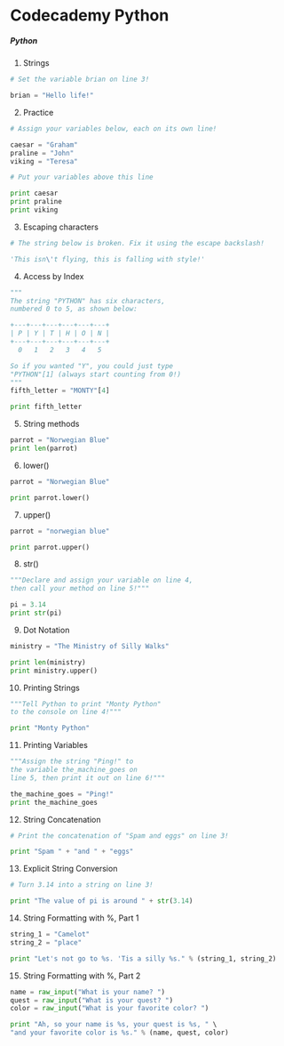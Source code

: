 # Codecademy Python

##### Python

1. Strings

```python
# Set the variable brian on line 3!

brian = "Hello life!"
```


2. Practice
```python
# Assign your variables below, each on its own line!

caesar = "Graham"
praline = "John"
viking = "Teresa"

# Put your variables above this line

print caesar
print praline
print viking
```

3. Escaping characters
```python
# The string below is broken. Fix it using the escape backslash!

'This isn\'t flying, this is falling with style!'
```

4. Access by Index
```python
"""
The string "PYTHON" has six characters,
numbered 0 to 5, as shown below:

+---+---+---+---+---+---+
| P | Y | T | H | O | N |
+---+---+---+---+---+---+
  0   1   2   3   4   5

So if you wanted "Y", you could just type
"PYTHON"[1] (always start counting from 0!)
"""
fifth_letter = "MONTY"[4]

print fifth_letter
```

5. String methods
```python
parrot = "Norwegian Blue"
print len(parrot)
```

6. lower()
```python
parrot = "Norwegian Blue"

print parrot.lower()
```

7. upper()
```python
parrot = "norwegian blue"

print parrot.upper()
```

8. str()
```python
"""Declare and assign your variable on line 4,
then call your method on line 5!"""

pi = 3.14
print str(pi)
```

9. Dot Notation
```python
ministry = "The Ministry of Silly Walks"

print len(ministry)
print ministry.upper()
```

10. Printing Strings
```python
"""Tell Python to print "Monty Python"
to the console on line 4!"""

print "Monty Python"
```

11. Printing Variables
```python
"""Assign the string "Ping!" to
the variable the_machine_goes on
line 5, then print it out on line 6!"""

the_machine_goes = "Ping!"
print the_machine_goes
```

12. String Concatenation
```python
# Print the concatenation of "Spam and eggs" on line 3!

print "Spam " + "and " + "eggs"
```

13. Explicit String Conversion
```python
# Turn 3.14 into a string on line 3!

print "The value of pi is around " + str(3.14)
```

14. String Formatting with %, Part 1
```python
string_1 = "Camelot"
string_2 = "place"

print "Let's not go to %s. 'Tis a silly %s." % (string_1, string_2)
```

15. String Formatting with %, Part 2
```python
name = raw_input("What is your name? ")
quest = raw_input("What is your quest? ")
color = raw_input("What is your favorite color? ")

print "Ah, so your name is %s, your quest is %s, " \
"and your favorite color is %s." % (name, quest, color)
```
